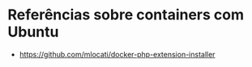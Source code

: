 # Referências sobre containers com Ubuntu

- https://github.com/mlocati/docker-php-extension-installer

